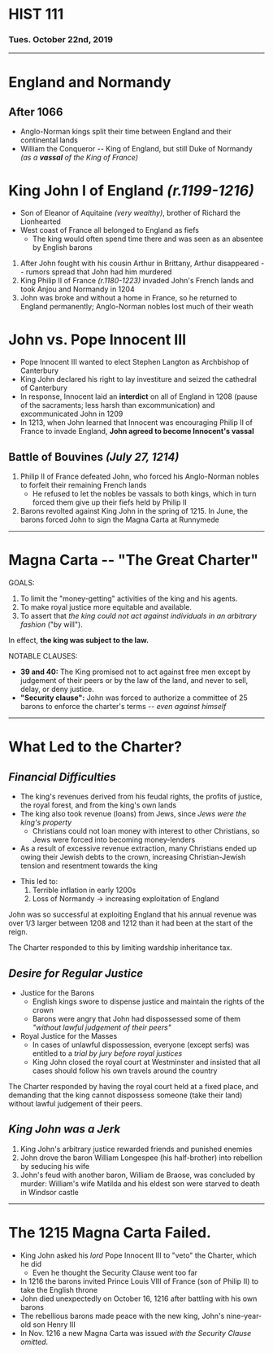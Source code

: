 # HIST 111
### Tues. October 22nd, 2019
---

# England and Normandy
## After 1066
* Anglo-Norman kings split their time between England and their continental lands
* William the Conqueror -- King of England, but still Duke of Normandy _(as a __vassal__ of the King of France)_

# King John I of England _(r.1199-1216)_
* Son of Eleanor of Aquitaine _(very wealthy)_, brother of Richard the Lionhearted
* West coast of France all belonged to England as fiefs
    - The king would often spend time there and was seen as an absentee by English barons
1. After John fought with his cousin Arthur in Brittany, Arthur disappeared -- rumors spread that John had him murdered
2. King Philip II of France _(r.1180-1223)_ invaded John's French lands and took Anjou and Normandy in 1204
3. John was broke and without a home in France, so he returned to England permanently; Anglo-Norman nobles lost much of their weath

# John vs. Pope Innocent III
* Pope Innocent III wanted to elect Stephen Langton as Archbishop of Canterbury
* King John declared his right to lay investiture and seized the cathedral of Canterbury
* In response, Innocent laid an __interdict__ on all of England in 1208 (pause of the sacraments; less harsh than excommunication) and excommunicated John in 1209
* In 1213, when John learned that Innocent was encouraging Philip II of France to invade England, __John agreed to become Innocent's vassal__

## Battle of Bouvines _(July 27, 1214)_
1. Philip II of France defeated John, who forced his Anglo-Norman nobles to forfeit their remaining French lands
    - He refused to let the nobles be vassals to both kings, which in turn forced them give up their fiefs held by Philip II
2. Barons revolted against King John in the spring of 1215. In June, the barons forced John to sign the Magna Carta at Runnymede

---
# Magna Carta -- "The Great Charter"
GOALS:
1. To limit the "money-getting" activities of the king and his agents.
2. To make royal justice more equitable and available.
3. To assert that _the king could not act against individuals in an arbitrary fashion_ ("by will").

In effect, __the king was subject to the law.__

NOTABLE CLAUSES:
* __39 and 40:__ The King promised not to act against free men except by judgement of their peers or by the law of the land, and never to sell, delay, or deny justice.
* __"Security clause":__ John was forced to authorize a committee of 25 barons to enforce the charter's terms -- _even against himself_

---
# What Led to the Charter? 
## _Financial Difficulties_
- The king's revenues derived from his feudal rights, the profits of justice, the royal forest, and from the king's own lands
- The king also took revenue (loans) from Jews, since _Jews were the king's property_
    - Christians could not loan money with interest to other Christians, so Jews were forced into becoming money-lenders
- As a result of excessive revenue extraction, many Christians ended up owing their Jewish debts to the crown, increasing Christian-Jewish tension and resentment towards the king
* This led to:
    1. Terrible inflation in early 1200s
    2. Loss of Normandy $\rightarrow$ increasing exploitation of England

John was so successful at exploiting England that his annual revenue was over 1/3 larger between 1208 and 1212 than it had been at the start of the reign.

The Charter responded to this by limiting wardship inheritance tax.

## _Desire for Regular Justice_
* Justice for the Barons
    * English kings swore to dispense justice and maintain the rights of the crown
    * Barons were angry that John had dispossessed some of them _"without lawful judgement of their peers"_
* Royal Justice for the Masses
    * In cases of unlawful dispossession, everyone (except serfs) was entitled to a _trial by jury before royal justices_
    * King John closed the royal court at Westminster and insisted that all cases should follow his own travels around the country

The Charter responded by having the royal court held at a fixed place, and demanding that the king cannot dispossess someone (take their land) without lawful judgement of their peers.

## _King John was a Jerk_
1. King John's arbitrary justice rewarded friends and punished enemies
2. John drove the baron William Longespee (his half-brother) into rebellion by seducing his wife
3. John's feud with another baron, William de Braose, was concluded by murder: William's wife Matilda and his eldest son were starved to death in Windsor castle

---
# The 1215 Magna Carta Failed.
* King John asked his _lord_ Pope Innocent III to "veto" the Charter, which he did
    - Even he thought the Security Clause went too far
* In 1216 the barons invited Prince Louis VIII of France (son of Philip II) to take the English throne
* John died unexpectedly on October 16, 1216 after battling with his own barons
* The rebellious barons made peace with the new king, John's nine-year-old son Henry III
* In Nov. 1216 a new Magna Carta was issued _with the Security Clause omitted_.
